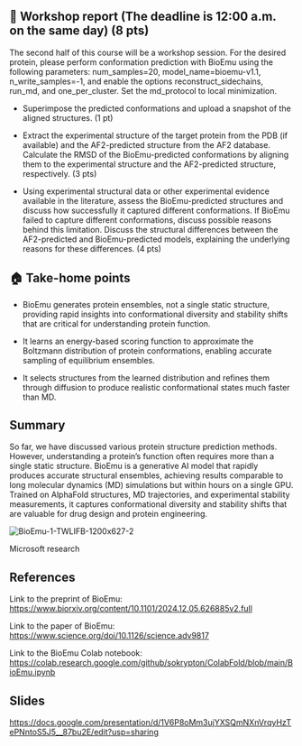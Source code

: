 ## 📝 Workshop report (The deadline is 12:00 a.m. on the same day) (8 pts)

The second half of this course will be a workshop session. For the desired protein, please perform conformation prediction with BioEmu using the following parameters: num_samples=20, model_name=bioemu-v1.1, n_write_samples=-1, and enable the options reconstruct_sidechains, run_md, and one_per_cluster. Set the md_protocol to local minimization. 

- Superimpose the predicted conformations and upload a snapshot of the aligned structures. (1 pt)

- Extract the experimental structure of the target protein from the PDB (if available) and the AF2-predicted structure from the AF2 database. Calculate the RMSD of the BioEmu-predicted conformations by aligning them to the experimental structure and the AF2-predicted structure, respectively. (3 pts)

- Using experimental structural data or other experimental evidence available in the literature, assess the BioEmu-predicted structures and discuss how successfully it captured different conformations. If BioEmu failed to capture different conformations, discuss possible reasons behind this limitation. Discuss the structural differences between the AF2-predicted and BioEmu-predicted models, explaining the underlying reasons for these differences. (4 pts)


## 🏠 Take-home points

- BioEmu generates protein ensembles, not a single static structure, providing rapid insights into conformational diversity and stability shifts that are critical for understanding protein function.

- It learns an energy-based scoring function to approximate the Boltzmann distribution of protein conformations, enabling accurate sampling of equilibrium ensembles.

- It selects structures from the learned distribution and refines them through diffusion to produce realistic conformational states much faster than MD. 

## Summary
So far, we have discussed various protein structure prediction methods. However, understanding a protein’s function often requires more than a single static structure. BioEmu is a generative AI model that rapidly produces accurate structural ensembles, achieving results comparable to long molecular dynamics (MD) simulations but within hours on a single GPU. Trained on AlphaFold structures, MD trajectories, and experimental stability measurements, it captures conformational diversity and stability shifts that are valuable for drug design and protein engineering.

![BioEmu-1-TWLIFB-1200x627-2](https://github.com/user-attachments/assets/2dd0c9bb-d0e6-418e-95d3-b711464f5ff5)

Microsoft research

## References

Link to the preprint of BioEmu: https://www.biorxiv.org/content/10.1101/2024.12.05.626885v2.full

Link to the paper of BioEmu: https://www.science.org/doi/10.1126/science.adv9817

Link to the BioEmu Colab notebook: https://colab.research.google.com/github/sokrypton/ColabFold/blob/main/BioEmu.ipynb

## Slides 

https://docs.google.com/presentation/d/1V6P8oMm3ujYXSQmNXnVrqyHzTePNntoS5J5__87bu2E/edit?usp=sharing
